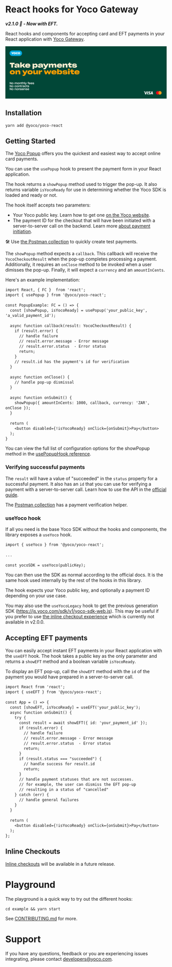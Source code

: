 # React hooks for Yoco Gateway

_**v2.1.0 🎉 - Now with EFT.**_

React hooks and components for accepting card and EFT payments in your React application with [Yoco Gateway](https://www.yoco.com/za/yoco-gateway/).

![Yoco payments banner](./docs/yoco-banner-1544x500.png)

## Installation

```
yarn add @yoco/yoco-react
```
## Getting Started

The [Yoco Popup](https://developer.yoco.com/online/popup/popup) offers you the quickest and easiest way to accept online card payments.

You can use the `usePopup` hook to present the payment form in your React application.

The hook returns a `showPopup` method used to trigger the pop-up. It also returns variable `isYocoReady` for use in determining whether the Yoco SDK is loaded and ready or not.

The hook itself accepts two parameters:
- Your Yoco public key. Learn how to get one [on the Yoco website](https://developer.yoco.com/online/resources/integration-keys).
- The payment ID for the checkout that will have been initiated with a server-to-server call on the backend. Learn more [about payment initiation](https://deploy-preview-38--modest-shannon-b4f7f0.netlify.app/blackbird/sdk/accept-payments#2-initiate-a-payment).

🛠️ Use [the Postman collection](./docs/YocoBlackbirdv1.0.0.postman_collection.json) to quickly create test payments.

The `showPopup` method expects a `callback`. This callback will receive the `YocoCheckoutResult` when the pop-up completes processing a payment.
Additionally, it requires an `onClose` method to be invoked when a user dimisses the pop-up.
Finally, it will expect a `currency` and an `amountInCents`.

Here's an example implementation:

```tsx
import React, { FC }  from 'react';
import { usePopup } from '@yoco/yoco-react';

const PopupExample: FC = () => {
  const [showPopup, isYocoReady] = usePopup('your_public_key', 'a_valid_payment_id');

  async function callback(result: YocoCheckoutResult) {
    if (result.error) {
      // handle failure
      // result.error.message - Error message
      // result.error.status  - Error status
      return;
    }
    // result.id has the payment's id for verification
  }

  async function onClose() {
    // handle pop-up dismissal
  }

  async function onSubmit() {
    showPopup({ amountInCents: 1000, callback, currency: 'ZAR', onClose });
  }

  return (
    <button disabled={!isYocoReady} onClick={onSubmit}>Pay</button>
  );
}
```

You can view the full list of configuration options for the showPopup method in the [usePopupHook reference](./docs/usePopupHook.md).

### Verifying successful payments
The `result` will have a value of "succeeded" in the `status` property for a successful payment.
It also has an `id` that you can use for verifying a payment with a server-to-server call.
Learn how to use the API in the [official guide](https://deploy-preview-38--modest-shannon-b4f7f0.netlify.app/blackbird/sdk/save-card-during-payment#6-optional-verify-the-payment-succeeded).

The [Postman collection](./docs/YocoBlackbirdv1.0.0.postman_collection.json) has a payment verification helper.

### useYoco hook

If all you need is the base Yoco SDK without the hooks and components, the library exposes a `useYoco` hook.

```tsx
import { useYoco } from '@yoco/yoco-react';

...

const yocoSDK = useYoco(publicKey);
```

You can then use the SDK as normal according to the official docs. It is the same hook used internally by the rest of the hooks in this library.

The hook expects your Yoco public key, and optionally a payment ID depending on your use case.

You may also use the `useYocoLegacy` hook to get the previous generation SDK (https://js.yoco.com/sdk/v1/yoco-sdk-web.js). This may be useful if you prefer to use [the inline checkout experience](https://developer.yoco.com/online/inline/inline) which is currently not available in v2.0.0.

## Accepting EFT payments
You can easily accept instant EFT payments in your React application with the `useEFT` hook.
The hook takes a public key as the only parameter and returns a `showEFT` method and a boolean variable `isYocoReady`.

To display an EFT pop-up, call the `showEFT` method with the `id` of the payment you would have prepared in a server-to-server call.

```tsx
import React from 'react';
import { useEFT } from '@yoco/yoco-react';

const App = () => {
  const [showEFT, isYocoReady] = useEFT('your_public_key');
  async function onSubmit() {
    try {
      const result = await showEFT({ id: 'your_payment_id' });
      if (result.error) {
        // handle failure
        // result.error.message - Error message
        // result.error.status  - Error status
        return;
      }
      if (result.status === "succeeded") {
        // handle success for result.id
        return;
      }
      // handle payment statuses that are not successes.
      // for example, the user can dismiss the EFT pop-up
      // resulting in a status of "cancelled"
    } catch (err) {
      // handle general failures
    }
  }

  return (
    <button disabled={!isYocoReady} onClick={onSubmit}>Pay</button>
  );
};
```

## Inline Checkouts
[Inline checkouts](https://developer.yoco.com/online/inline/inline) will be available in a future release.

# Playground
The playground is a quick way to try out the different hooks:
```
cd example && yarn start
```

See [CONTRIBUTING.md](./CONTRIBUTING.md) for more.

# Support

If you have any questions, feedback or you are experiencing issues integrating, please contact developers@yoco.com.
